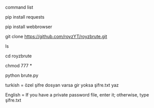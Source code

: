 command list

pip install requests

pip install webbrowser

git clone https://github.com/royzYT/royzbrute.git

ls

cd royzbrute

chmod 777 *

python brute.py

turkish = özel şifre dosyan varsa gir yoksa şifre.txt yaz

English = If you have a private password file, enter it; otherwise, type şifre.txt
